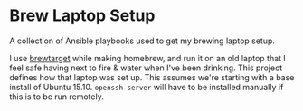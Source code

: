 Brew Laptop Setup
=================

A collection of Ansible playbooks used to get my brewing laptop setup.

I use [brewtarget](https://github.com/Brewtarget/brewtarget) while making homebrew, and run it on an old laptop that I feel
safe having next to fire & water when I've been drinking.  This project defines
how that laptop was set up.  This assumes we're starting with a base install of
Ubuntu 15.10.  `openssh-server` will have to be installed manually if this is to be run remotely.

